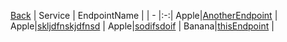 
[Back](../README.md)
| Service | EndpointName |
| - |:-:|
Apple|[AnotherEndpoint](AnotherEndpoint.svg.md) |
Apple|[skljdfnskjdfnsd](skljdfnskjdfnsd.svg.md) |
Apple|[sodifsdoif](sodifsdoif.svg.md) |
Banana|[thisEndpoint](thisEndpoint.svg.md) |

